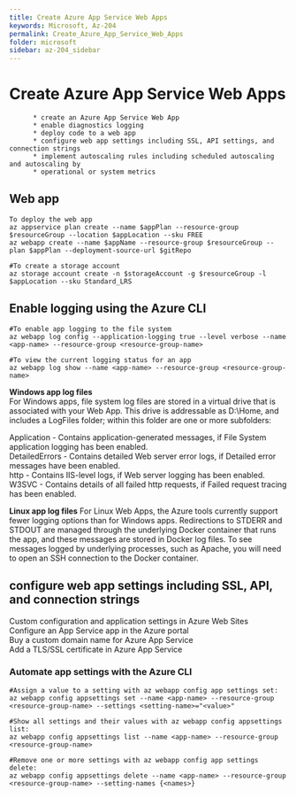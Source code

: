 ```yaml
---
title: Create Azure App Service Web Apps
keywords: Microsoft, Az-204
permalink: Create_Azure_App_Service_Web_Apps
folder: microsoft
sidebar: az-204_sidebar
---
```



# Create Azure App Service Web Apps    
          * create an Azure App Service Web App    
          * enable diagnostics logging    
          * deploy code to a web app    
          * configure web app settings including SSL, API settings, and connection strings    
          * implement autoscaling rules including scheduled autoscaling and autoscaling by    
          * operational or system metrics   

## Web app

```shell
To deploy the web app
az appservice plan create --name $appPlan --resource-group $resourceGroup --location $appLocation --sku FREE
az webapp create --name $appName --resource-group $resourceGroup --plan $appPlan --deployment-source-url $gitRepo

#To create a storage account
az storage account create -n $storageAccount -g $resourceGroup -l $appLocation --sku Standard_LRS
```
## Enable logging using the Azure CLI

```shell
#To enable app logging to the file system
az webapp log config --application-logging true --level verbose --name <app-name> --resource-group <resource-group-name>

#To view the current logging status for an app
az webapp log show --name <app-name> --resource-group <resource-group-name>
```


**Windows app log files**   
For Windows apps, file system log files are stored in a virtual drive that is associated with your Web App. This drive is addressable as D:\Home, and includes a LogFiles folder; within this folder are one or more subfolders:    

Application - Contains application-generated messages, if File System application logging has been enabled.   
DetailedErrors - Contains detailed Web server error logs, if Detailed error messages have been enabled.   
http - Contains IIS-level logs, if Web server logging has been enabled.   
W3SVC<number> - Contains details of all failed http requests, if Failed request tracing has been enabled.   


**Linux app log files**
For Linux Web Apps, the Azure tools currently support fewer logging options than for Windows apps. Redirections to STDERR and STDOUT are managed through the underlying Docker container that runs the app, and these messages are stored in Docker log files. To see messages logged by underlying processes, such as Apache, you will need to open an SSH connection to the Docker container.

## configure web app settings including SSL, API, and connection strings
  Custom configuration and application settings in Azure Web Sites  
  Configure an App Service app in the Azure portal  
  Buy a custom domain name for Azure App Service  
  Add a TLS/SSL certificate in Azure App Service  

### Automate app settings with the Azure CLI
``` shell
#Assign a value to a setting with az webapp config app settings set:
az webapp config appsettings set --name <app-name> --resource-group <resource-group-name> --settings <setting-name>="<value>"

#Show all settings and their values with az webapp config appsettings list:
az webapp config appsettings list --name <app-name> --resource-group <resource-group-name>

#Remove one or more settings with az webapp config app settings delete:
az webapp config appsettings delete --name <app-name> --resource-group <resource-group-name> --setting-names {<names>}
```

